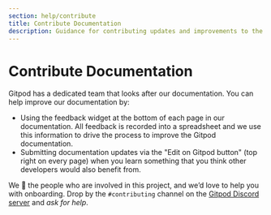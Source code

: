 ```yaml
---
section: help/contribute
title: Contribute Documentation
description: Guidance for contributing updates and improvements to the Gitpod documentation which helps others learn and adopt Gitpod.
---
```


# Contribute Documentation

Gitpod has a dedicated team that looks after our documentation. You can help improve our documentation by:

-   Using the feedback widget at the bottom of each page in our documentation. All feedback is recorded into a spreadsheet and we use this information to drive the process to improve the Gitpod documentation.
-   Submitting documentation updates via the "Edit on Gitpod button" (top right on every page) when you learn something that you think other developers would also benefit from.

We 🧡 the people who are involved in this project, and we’d love to help you with onboarding. Drop by the `#contributing` channel on the [Gitpod Discord server](https://www.gitpod.io/chat) and _ask for help_.
